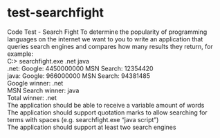 # test-searchfight
Code Test - Search Fight
To determine the popularity of programming languages on the internet we want to you to write an application that queries search engines and compares how many results they return, for example: <br />
    C:\> searchfight.exe .net java <br />
    .net: Google: 4450000000 MSN Search: 12354420 <br />
    java: Google: 966000000 MSN Search: 94381485 <br />
    Google winner: .net <br />
    MSN Search winner: java <br />
    Total winner: .net <br />
The application should be able to receive a variable amount of words <br />
The application should support quotation marks to allow searching for terms with spaces (e.g. searchfight.exe “java script”) <br />
The application should support at least two search engines <br />

